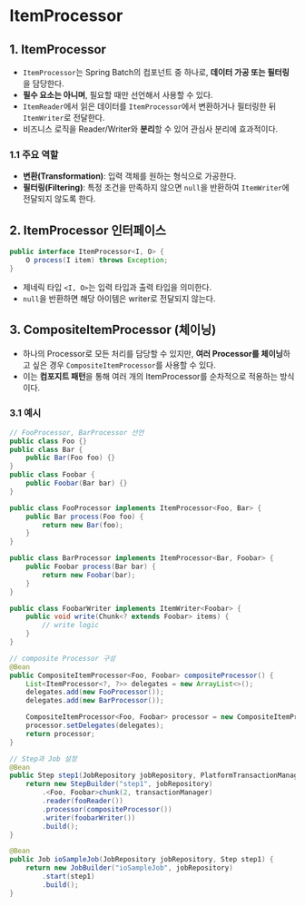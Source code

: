 # ItemProcessor

## 1. ItemProcessor

- `ItemProcessor`는 Spring Batch의 컴포넌트 중 하나로, **데이터 가공 또는 필터링**을 담당한다.
- **필수 요소는 아니며**, 필요할 때만 선언해서 사용할 수 있다.
- `ItemReader`에서 읽은 데이터를 `ItemProcessor`에서 변환하거나 필터링한 뒤 `ItemWriter`로 전달한다.
- 비즈니스 로직을 Reader/Writer와 **분리**할 수 있어 관심사 분리에 효과적이다.

### 1.1 주요 역할

- **변환(Transformation)**: 입력 객체를 원하는 형식으로 가공한다.
- **필터링(Filtering)**: 특정 조건을 만족하지 않으면 `null`을 반환하여 `ItemWriter`에 전달되지 않도록 한다.

## 2. ItemProcessor 인터페이스

```java
public interface ItemProcessor<I, O> {
    O process(I item) throws Exception;
}
```

- 제네릭 타입 `<I, O>`는 입력 타입과 출력 타입을 의미한다.
- `null`을 반환하면 해당 아이템은 writer로 전달되지 않는다.

## 3. CompositeItemProcessor (체이닝)

- 하나의 Processor로 모든 처리를 담당할 수 있지만, **여러 Processor를 체이닝**하고 싶은 경우 `CompositeItemProcessor`를 사용할 수 있다.
- 이는 **컴포지트 패턴**을 통해 여러 개의 ItemProcessor를 순차적으로 적용하는 방식이다.

### 3.1 예시

```java
// FooProcessor, BarProcessor 선언
public class Foo {}
public class Bar {
    public Bar(Foo foo) {}
}
public class Foobar {
    public Foobar(Bar bar) {}
}

public class FooProcessor implements ItemProcessor<Foo, Bar> {
    public Bar process(Foo foo) {
        return new Bar(foo);
    }
}

public class BarProcessor implements ItemProcessor<Bar, Foobar> {
    public Foobar process(Bar bar) {
        return new Foobar(bar);
    }
}

public class FoobarWriter implements ItemWriter<Foobar> {
    public void write(Chunk<? extends Foobar> items) {
        // write logic
    }
}
```

```java
// composite Processor 구성
@Bean
public CompositeItemProcessor<Foo, Foobar> compositeProcessor() {
    List<ItemProcessor<?, ?>> delegates = new ArrayList<>();
    delegates.add(new FooProcessor());
    delegates.add(new BarProcessor());

    CompositeItemProcessor<Foo, Foobar> processor = new CompositeItemProcessor<>();
    processor.setDelegates(delegates);
    return processor;
}
```

```java
// Step과 Job 설정
@Bean
public Step step1(JobRepository jobRepository, PlatformTransactionManager transactionManager) {
    return new StepBuilder("step1", jobRepository)
        .<Foo, Foobar>chunk(2, transactionManager)
        .reader(fooReader())
        .processor(compositeProcessor())
        .writer(foobarWriter())
        .build();
}

@Bean
public Job ioSampleJob(JobRepository jobRepository, Step step1) {
    return new JobBuilder("ioSampleJob", jobRepository)
        .start(step1)
        .build();
}
```
